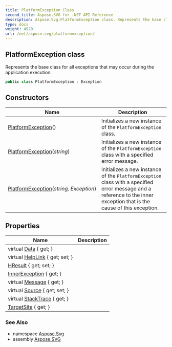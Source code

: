 ```yaml
---
title: PlatformException Class
second_title: Aspose.SVG for .NET API Reference
description: Aspose.Svg.PlatformException class. Represents the base class for all exceptions that may occur during the application execution
type: docs
weight: 4920
url: /net/aspose.svg/platformexception/
---
```

## PlatformException class

Represents the base class for all exceptions that may occur during the application execution.

```csharp
public class PlatformException : Exception
```

## Constructors

| Name | Description |
| --- | --- |
| [PlatformException](platformexception/#constructor)() | Initializes a new instance of the `PlatformException` class. |
| [PlatformException](platformexception/#constructor_1)(*string*) | Initializes a new instance of the `PlatformException` class with a specified error message. |
| [PlatformException](platformexception/#constructor_2)(*string, Exception*) | Initializes a new instance of the `PlatformException` class with a specified error message and a reference to the inner exception that is the cause of this exception. |

## Properties

| Name | Description |
| --- | --- |
| virtual [Data](../../system/exception/data/) { get; } |  |
| virtual [HelpLink](../../system/exception/helplink/) { get; set; } |  |
| [HResult](../../system/exception/hresult/) { get; set; } |  |
| [InnerException](../../system/exception/innerexception/) { get; } |  |
| virtual [Message](../../system/exception/message/) { get; } |  |
| virtual [Source](../../system/exception/source/) { get; set; } |  |
| virtual [StackTrace](../../system/exception/stacktrace/) { get; } |  |
| [TargetSite](../../system/exception/targetsite/) { get; } |  |

### See Also

* namespace [Aspose.Svg](../../aspose.svg/)
* assembly [Aspose.SVG](../../)
